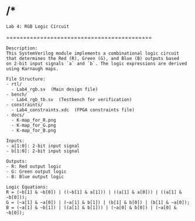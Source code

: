 /*
===========================================
    Lab 4: RGB Logic Circuit
===========================================

    Description:
    This SystemVerilog module implements a combinational logic circuit
    that determines the Red (R), Green (G), and Blue (B) outputs based
    on 2-bit input signals `a` and `b`. The logic expressions are derived
    using Karnaugh maps.

    File Structure:
    - rtl/
      - Lab4_rgb.sv  (Main design file)
    - bench/
      - Lab4_rgb_tb.sv  (Testbench for verification)
    - constraints/
      - Lab4_constraints.xdc  (FPGA constraints file)
    - docs/
      - K-map_for_R.png
      - K-map_for_G.png
      - K-map_for_B.png

    Inputs:
    - a[1:0]: 2-bit input signal
    - b[1:0]: 2-bit input signal

    Outputs:
    - R: Red output logic
    - G: Green output logic
    - B: Blue output logic

    Logic Equations:
    R = (~b[1] & ~b[0]) | ((~b[1] & a[1])) | ((a[1] & a[0])) | ((a[1] & ~b[0]));
    G = (~a[1] & ~a[0]) | (~a[1] & b[1]) | (b[1] & b[0]) | (b[1] & ~a[0]);
    B = (~a[1] & ~b[1]) | ((a[1] & b[1])) | (~a[0] & b[0]) | (~a[0] & ~b[0]);

   
